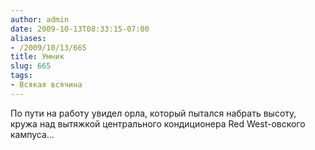 ```yaml
---
author: admin
date: 2009-10-13T08:33:15-07:00
aliases:
- /2009/10/13/665
title: Умник
slug: 665
tags:
- Всякая всячина
---
```


По пути на работу увидел орла, который пытался набрать высоту, кружа над вытяжкой центрального кондиционера Red West-овского кампуса…
